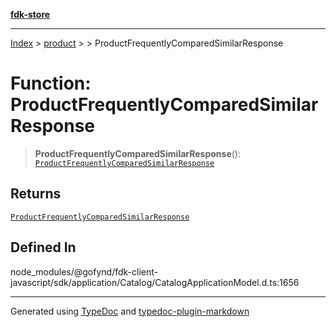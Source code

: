 [**fdk-store**](../../../README.md)
***

[Index](../../../API.md) > [product](../../README.md) > [<internal>](../README.md) > ProductFrequentlyComparedSimilarResponse

# Function: ProductFrequentlyComparedSimilarResponse

> **ProductFrequentlyComparedSimilarResponse**(): [`ProductFrequentlyComparedSimilarResponse`](../type-aliases/type-alias.ProductFrequentlyComparedSimilarResponse.md)

## Returns

[`ProductFrequentlyComparedSimilarResponse`](../type-aliases/type-alias.ProductFrequentlyComparedSimilarResponse.md)

## Defined In

node\_modules/@gofynd/fdk-client-javascript/sdk/application/Catalog/CatalogApplicationModel.d.ts:1656

***
Generated using [TypeDoc](https://typedoc.org/) and [typedoc-plugin-markdown](https://www.npmjs.com/package/typedoc-plugin-markdown)
